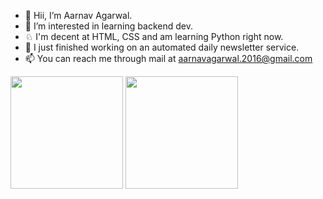 - 👋 Hii, I’m Aarnav Agarwal.
- 👀 I’m interested in learning backend dev. 
- ♘   I'm decent at HTML, CSS and am learning Python right now.
- 🌱 I just finished working on an automated daily newsletter service. 
- 📫 You can reach me through mail at aarnavagarwal.2016@gmail.com


<img height="180em" src="https://github-readme-stats.vercel.app/api/top-langs/?username=Aarnavv&layout=compact&theme=github_dark&custom_title=My%20Top%20Languages&hide_border=true"/>

<img height="180em" src="https://github-readme-stats.vercel.app/api?username=Aarnavv&count_private=true&show_icons=true&theme=github_dark&include_all_commits=true&custom_title=My%20GitHub%20Stats&hide_border=true"/>
